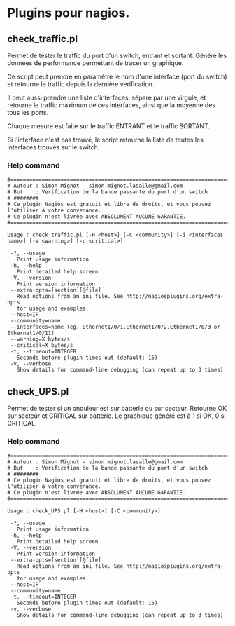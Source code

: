 # Plugins pour nagios.

## check_traffic.pl
Permet de tester le traffic du port d'un switch, entrant et sortant.
Génére les données de performance permettant de tracer un graphique.

Ce script peut prendre en paramètre le nom d'une interface (port du switch) et retourne le traffic depuis la dernière verification.

Il peut aussi prendre une liste d'interfaces, séparé par une virgule, et retourne le traffic maximum de ces interfaces, ainsi que la moyenne des tous les ports.

Chaque mesure est faite sur le traffic ENTRANT et le traffic SORTANT.

Si l'interface n'est pas trouvé, le script retourne la liste de toutes les interfaces trouvés sur le switch.

### Help command

```
#===============================================================================
# Auteur : Simon Mignot - simon.mignot.lasalle@gmail.com
# But    : Verification de la bande passante du port d'un switch
# ########
# Ce plugin Nagios est gratuit et libre de droits, et vous pouvez l'utiliser à votre convenance.
# Ce plugin n'est livrée avec ABSOLUMENT AUCUNE GARANTIE.
#===============================================================================

Usage : check_traffic.pl [-H <host>] [-C <community>] [-i <interfaces name>] [-w <warning>] [-c <critical>]

 -?, --usage
   Print usage information
 -h, --help
   Print detailed help screen
 -V, --version
   Print version information
 --extra-opts=[section][@file]
   Read options from an ini file. See http://nagiosplugins.org/extra-opts
   for usage and examples.
 --host=IP
 --community=name
 --interfaces=name (eg. Ethernet1/0/1,Ethernet1/0/2,Ethernet1/0/3 or Ethernet1/0/11)
 --warning=X bytes/s
 --critical=X bytes/s
 -t, --timeout=INTEGER
   Seconds before plugin times out (default: 15)
 -v, --verbose
   Show details for command-line debugging (can repeat up to 3 times)
```

## check_UPS.pl
Permet de tester si un onduleur est sur batterie ou sur secteur.
Retourne OK sur secteur et CRITICAL sur batterie.
Le graphique généré est à 1 si OK, 0 si CRITICAL.

### Help command

```
#===============================================================================
# Auteur : Simon Mignot - simon.mignot.lasalle@gmail.com
# But    : Verification de la bande passante du port d'un switch
# ########
# Ce plugin Nagios est gratuit et libre de droits, et vous pouvez l'utiliser à votre convenance.
# Ce plugin n'est livrée avec ABSOLUMENT AUCUNE GARANTIE.
#===============================================================================

Usage : check_UPS.pl [-H <host>] [-C <community>]

 -?, --usage
   Print usage information
 -h, --help
   Print detailed help screen
 -V, --version
   Print version information
 --extra-opts=[section][@file]
   Read options from an ini file. See http://nagiosplugins.org/extra-opts
   for usage and examples.
 --host=IP
 --community=name
 -t, --timeout=INTEGER
   Seconds before plugin times out (default: 15)
 -v, --verbose
   Show details for command-line debugging (can repeat up to 3 times)
```
